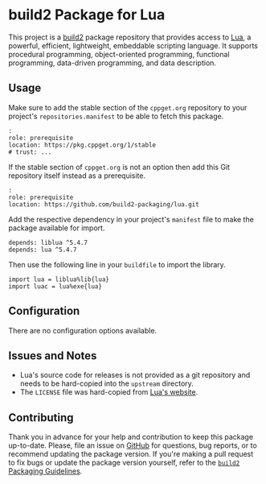 # build2 Package for Lua

This project is a [build2](https://build2.org) package repository that provides access to [Lua](https://lua.org/home.html), a powerful, efficient, lightweight, embeddable scripting language.
It supports procedural programming, object-oriented programming, functional programming, data-driven programming, and data description.

## Usage
Make sure to add the stable section of the `cppget.org` repository to your project's `repositories.manifest` to be able to fetch this package.

    :
    role: prerequisite
    location: https://pkg.cppget.org/1/stable
    # trust: ...

If the stable section of `cppget.org` is not an option then add this Git repository itself instead as a prerequisite.

    :
    role: prerequisite
    location: https://github.com/build2-packaging/lua.git

Add the respective dependency in your project's `manifest` file to make the package available for import.

    depends: liblua ^5.4.7
    depends: lua ^5.4.7

Then use the following line in your `buildfile` to import the library.

    import lua = liblua%lib{lua}
    import luac = lua%exe{lua}

## Configuration
There are no configuration options available.

## Issues and Notes
- Lua's source code for releases is not provided as a git repository and needs to be hard-copied into the `upstream` directory.
- The `LICENSE` file was hard-copied from [Lua's website](https://lua.org/license.html).

## Contributing
Thank you in advance for your help and contribution to keep this package up-to-date.
Please, file an issue on [GitHub](https://github.com/build2-packaging/lua/issues) for questions, bug reports, or to recommend updating the package version.
If you're making a pull request to fix bugs or update the package version yourself, refer to the [`build2` Packaging Guidelines](https://build2.org/build2-toolchain/doc/build2-toolchain-packaging.xhtml#core-version-management).
